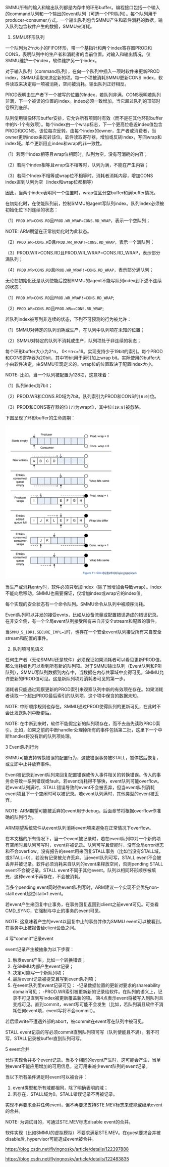 
SMMU所有的输入和输出队列都是内存中的环形buffer。编程接口包括一个输入的command队列和一个输出的event队列（可选一个PRI队列）。每个队列用于producer-consumer方式，一个输出队列包含SMMU产生和软件消耗的数据。输入队列包含软件产生的数据，SMMU来消耗。

1. SMMU环形队列

一个队列为2^n大小的FIFO环形，带一个基指针和两个index寄存器PROD和CONS，表明队列中的生产者和消耗者的当前位置。对输入和输出情况，仅SMMU维护一个index，软件维护另一个index。

对于输入队列（command队列），在向一个队列中插入一项时软件来更新PROD index，SMMU读取来决定新的项。每一个项被消耗SMMU更新CONS index，软件读取来决定每一项被消耗，空间被消耗。输出队列正好相反。

PROD表明由生产者下一个被写的位置的Index，若队列非满。CONS表明若队列非满，下一个被读的位置的index。index必须一致增加，当它超过队列的顶部时卷积到底部。

队列使用镜像环形buffer安排，它允许所有项同时有效（而不是在其他环形buffer中的N-1个有效项）。每个index由一个wrap标志，下一个更高位临近index值包含PROD和CONS。该位每次反转。由每个index的owner，生产者或消费者，当owner更新index来反转该位。软件读取寄存器，增加或反转index，写回wrap和index域。单个更新阻止index和wrap的非一致性。

（1）若两个index相等且wrap位相同时，队列为空，没有可消耗的内容；

（2）若两个index相等且wrap位不相等时，队列为满，不能在产生内容；

（3）若两个Index不相等或wrap位不相等时，消耗者消耗内容，增加CONS index直到队列为空（index和wrap位都相等）

因此，当两个index表明同一个位置时，wrap位区分空buffer和满buffer情况。

在初始化时，在使能队列前，控制SMMU的agent写队列index。队列index必须被初始化位下列连续的状态：

（1）`PROD.WR=CONS.RD`且`PROD.WR_WRAP=CONS.RD_WRAP`，表示一个空队列；

NOTE: ARM期望在正常初始化时为此状态。

（2）`PROD.WR=CONS.R`D且`PROD.WR_WRAP!=CONS.RD_WRAP`，表示一个满队列；

（3）PROD.WR>CONS.RD且PROD.WR_WRAP=CONS.RD_WRAP，表示部分满队列；

（4）`PROD.WR<CONS.RD`且`PROD.WR_WRAP!=CONS.RD_WRAP`，表示部分满队列；

无论在初始化还是队列使能后控制SMMU的agent不能写队列index到下述不连续的状态：

（1）`PROD.WR>CONS.RD`且`PROD.WR_WRAP!=CONS.RD_WRAP`;

（2）`PROD.WR<CONS.RD`且`PROD.WR==CONS.RD_WRAP`;

若队列index被写到非连续的状态，下列不可预测的行为被允许：

（1）SMMU对特定的队列消耗或生产，在队列中队列项在未知的位置；

（2）SMMU对特定的队列不消耗或生产，队列项处于非连续的状态；

每个环形buffer大小为2^n， 0<=n<=19。实现支持少于19bit的索引。每个PROD和CONS寄存器为20bit，其中19bit用于索引加上wrap bit。实际使用的buffer大小由软件决定，由SMMU实现定义的。wrap位的位置取决于配置index大小。

NOTE: 比如，当一个队列被配置为128项，这意味着：

（1）队列index为7bit；

（2）PROD.WR和CONS.RD域为7bit。队列索引为PROD和CONS的`[6:0]`位。

（3）PROD和CONS寄存器的位`[7]`为wrap位，其中位`[19:8]`被忽略。

下图呈现了环形buffer的生命周期：

![2022-08-15-16-23-49.png](./images/2022-08-15-16-23-49.png)

当生产或消耗entry时，软件必须只增加index（除了当增加会导致wrap）。index不能向后移动。SMMU也需要保证，仅增加index或wrap它的index值。

每个实现的安全状态有一个命令队列。SMMU命令从队列中被顺序消耗。

Event队列可以并发的接受evnts，比如从设备流量或配置错误造成的错误记录。在非安全侧，有一个全局event队列接受所有来自非安全stream和配置的事件。

当`SMMU_S_IDR1.SECURE_IMPL=1`时，也存在一个安全event队列接受所有来自安全stream和配置的事件。

2. 队列项可见语义

任何生产者（无论SMMU还是软件）必须保证如果消耗者可以看见更新PROD值，那么消耗者也可以看到所有新的队列项。对于SMMU输出队列（Event队列和PRI队列），SMMU写队列数据到内存中，当数据在内存共享域中变得可见，SMMU允许更新的PROD值可见。这是新队列项对消耗者可见的第一步。

消耗者只能通过观察更新的PROD索引来观察队列中新的有效项在存在。如果消耗者读取一个超出PROD最后索引的队列项，这个项中保含的数据未知。

NOTE: 中断顺序规则也存在。SMMU通过PROD使得队列的更新可见，在此时不会比发送队列中断更后。

NOTE: 在中断到来时，软件不能假定新的队列项存在，而不去首先读取PROD索引。比如，如果之前的中断handler处理掉所有的事件包括第二批，这里下一个中断handler将没有新的队列项处理。

3 Event队列行为

SMMU可能支持转换错误的配置行为，这使错误事务被STALL，暂停然后恢复，或立即中止并放弃事件。

Event被记录到event队列来回复配置错误或传入事件相关的转换错误。传入的事务会导致一系列错误或fault，若event消耗得不够快，event队列可能overflow。若event队列满时，STALL错误导致的event不会被丢弃，但当event队列消耗event项且下一个空闲时可以被记录。若event队列满时，其他类型的event被丢弃。

NOTE: ARM期望可能被丢弃的event用于debug。后面章节将根据overflow作准确的队列行为。

ARM期望系统软件从event队列消耗event项来避免在正常情况下overflow。

在本文档的所有情况下，当一个event被记录时，若在event队列中对一个新的项有空闲时且队列可写时，event将被记录。队列可写且使能时，没有全局error标志和不会overflow。没有报告的event用来回复STALL事务（比如当没有STALL域，或STALL=0），若没有记录被允许丢弃。当event队列可写，STALL event不会被丢弃并被记录。软件必须消耗来自队列的event来释放空间，否则pending STALL event不会被记录。STALL event不同于其他event。队列以相同环形顺序被填充，这种event不再存在，不会被消耗。

当多个pending event同时往event队列写时，ARM建议一个实现不会优先non-stall event超过stall=1 event。

若event产生来回复中止事务，在事务回复返回到client之前event可见。可查看CMD_SYNC，它强制与中止的事务的event可见。

NOTE: 这意味着产生的event以回复中止的事务并作为SMMU event可以被看到，在事务中止被报告给client设备之间。

4 写“commit”记录event

event记录产生被抽象为以下步骤：

1. 触发event产生，比如一个转换错误；
2. 在SMMU内部产生event记录；
3. 决定可能写一个新队列项；
4. 最后event记录被提交且写到event队列项；
5. 在event队列里event记录可见：
-记录数据位置的更新对要求的shareability domain可见；
-PROD.WR索引被更新新的记录给软件。在队列的语义上，记录不可见直到写index被更新覆盖新的项。
第4点表示event将被写入到队列且变成可见。直到commit，event写可能不会发生（比如，若队列满且软件不消耗任何event项，event写将不会commit）。

若后续write不遭遇外部的abort，被commit在event写在队列中被可见。

STALL event记录的写必须commit直到队列项可写（队列使能且不满）。若不可写，STALL记录被buffer直到队列可写。

5 event合并

允许实现合并多个event记录。当多个相同的event产生时，这可能会产生，当单独event不能应用增加的可用信息，这可用来减少event队列的event记录。

当以下所有条件满足时event可以被合并：

1. event类型和所有域都相同，除了明确表明的域；
2. 若存在，STALL域为0。STALL错误记录不再被记录。

实现不再要求合并任何event，但不再要求支持STE.MEV标志来使能或继承event的合并。

NOTE: 为调试目的，可通过STE.MEV标志disable event的合并。

软件实现（比如SMMU的虚拟模拟）不要求满足STE.MEV。在guest要求合并被disable后, hypervisor可能造成event被合并。



https://blog.csdn.net/flyingnosky/article/details/122397888

https://blog.csdn.net/flyingnosky/article/details/122483835

